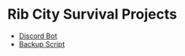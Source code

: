 # Rib City Survival Projects

* [Discord Bot](https://github.com/hunterparks/city-rib-survival/tree/master/bot/discord)
* [Backup Script](https://github.com/hunterparks/city-rib-survival/tree/master/script/backup)